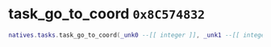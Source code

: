 # task_go_to_coord `0x8C574832`

```lua
natives.tasks.task_go_to_coord(_unk0 --[[ integer ]], _unk1 --[[ integer ]], _unk2 --[[ integer ]])
```